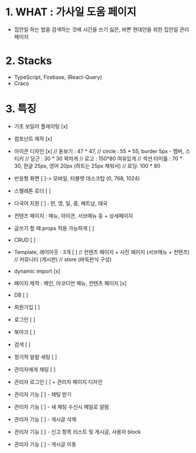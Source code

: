 # 1. WHAT : 가사일 도움 페이지
- 집안일 하는 법을 검색하는 것에 시간을 쓰기 싫은, 바쁜 현대인을 위한 집안일 관리 페이지

# 2. Stacks
- TypeScript, Firebase, (React-Query)
- Craco

# 3. 특징
- 기초 보일러 플레이팅 [x]
- 컴포넌트 제작 [x]
- 아이콘 디자인 [x]
// 돋보기 : 47 * 47, 
// circle : 55 * 55, border 5px - 멤버, 스티키
// 당근 : 30 * 30 꽉차게
// 로고 : 150*80 여유있게
// 섹션 타이틀 : 70 * 30, 한글 25px, 영어 20px (하트는 25px 채워서)
// 로딩: 100 * 80

- 반응형 화면 [ ]-> 모바일, 타블렛 데스크탑 (0, 768, 1024)
- 스켈레톤 로더 [ ]
- 다국어 지원 [ ] : 한, 영, 일, 중, 베트남, 태국
- 컨텐츠 페이지 : 메뉴, 아이콘, 서브메뉴 등 + 상세페이지
- 글쓰기 할 때 props 적용 가능하게 [ ]
- CRUD [ ]

- Template, 레이아웃 : 3개 [ ]
// 컨텐츠 페이지 + 사진 페이지 (서브메뉴 + 컨텐츠)
// 커뮤니티 (게시판)
// store (바둑판식 구성)

- dynamic import [x]
- 페이지 제작 : 메인, 아코디언 메뉴, 컨텐츠 페이지 [x]

- DB [ ]
- 회원가입 [ ]
- 로그인 [ ]
- 북마크 [ ]
- 검색 [ ]
- 정기적 알람 세팅 [ ]
- 관리자에게 채팅 [ ]

- 관리자 로그인 [ ] + 관리자 페이지 디자인 
- 관리자 기능 [ ] - 채팅 받기
- 관리자 기능 [ ] - 새 채팅 수신시 메일로 알람
- 관리자 기능 [ ] - 게시글 삭제
- 관리자 기능 [ ] - 신고 항목 리스트 및 게시글, 사용자 block
- 관리자 기능 [ ] - 게시글 이동

